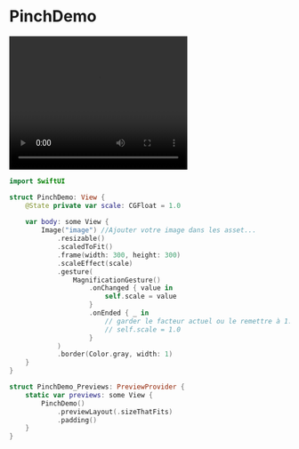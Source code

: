 
#   PinchDemo

<video width="320" height="240" controls>
    <source src="PinchDemo.mov" type="video/mp4">
    Your browser does not support the video tag.
</video>

```Swift
import SwiftUI

struct PinchDemo: View {
    @State private var scale: CGFloat = 1.0
    
    var body: some View {
        Image("image") //Ajouter votre image dans les asset...
            .resizable()
            .scaledToFit()
            .frame(width: 300, height: 300)
            .scaleEffect(scale)
            .gesture(
                MagnificationGesture()
                    .onChanged { value in
                        self.scale = value
                    }
                    .onEnded { _ in
                        // garder le facteur actuel ou le remettre à 1.0
                        // self.scale = 1.0
                    }
            )
            .border(Color.gray, width: 1)
    }
}

struct PinchDemo_Previews: PreviewProvider {
    static var previews: some View {
        PinchDemo()
            .previewLayout(.sizeThatFits)
            .padding()
    }
}

```